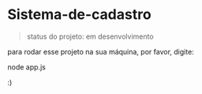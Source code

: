# Sistema-de-cadastro

> status do projeto: em desenvolvimento

para rodar esse projeto na sua máquina, por favor, digite:
 
node app.js

:)
